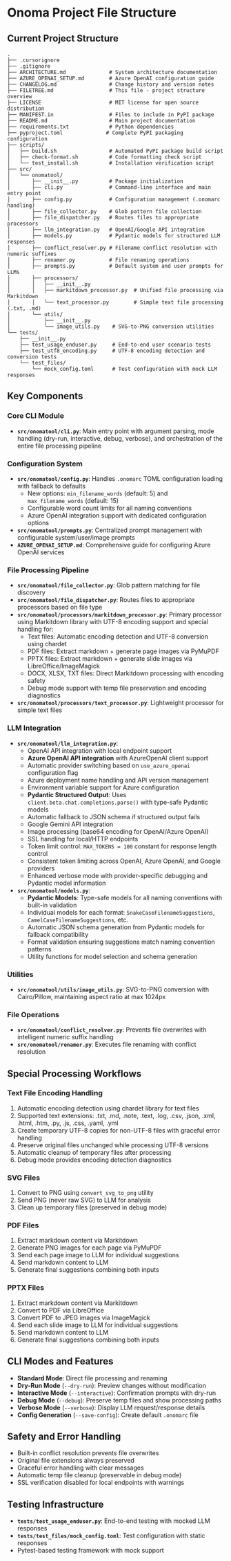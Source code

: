 # Onoma Project File Structure

## Current Project Structure

```
.
├── .cursorignore
├── .gitignore
├── ARCHITECTURE.md              # System architecture documentation
├── AZURE_OPENAI_SETUP.md        # Azure OpenAI configuration guide
├── CHANGELOG.md                 # Change history and version notes
├── FILETREE.md                  # This file - project structure overview
├── LICENSE                      # MIT license for open source distribution
├── MANIFEST.in                  # Files to include in PyPI package
├── README.md                    # Main project documentation
├── requirements.txt             # Python dependencies
├── pyproject.toml              # Complete PyPI packaging configuration
├── scripts/
│   ├── build.sh                 # Automated PyPI package build script
│   ├── check-format.sh          # Code formatting check script
│   └── test_install.sh          # Installation verification script
├── src/
│   └── onomatool/
│       ├── __init__.py          # Package initialization
│       ├── cli.py               # Command-line interface and main entry point
│       ├── config.py            # Configuration management (.onomarc handling)
│       ├── file_collector.py    # Glob pattern file collection
│       ├── file_dispatcher.py   # Routes files to appropriate processors
│       ├── llm_integration.py   # OpenAI/Google API integration
│       ├── models.py            # Pydantic models for structured LLM responses
│       ├── conflict_resolver.py # Filename conflict resolution with numeric suffixes
│       ├── renamer.py           # File renaming operations
│       ├── prompts.py           # Default system and user prompts for LLMs
│       ├── processors/
│       │   ├── __init__.py
│       │   ├── markitdown_processor.py  # Unified file processing via Markitdown
│       │   └── text_processor.py        # Simple text file processing (.txt, .md)
│       └── utils/
│           ├── __init__.py
│           └── image_utils.py    # SVG-to-PNG conversion utilities
└── tests/
    ├── __init__.py
    ├── test_usage_enduser.py     # End-to-end user scenario tests
    ├── test_utf8_encoding.py     # UTF-8 encoding detection and conversion tests
    └── test_files/
        └── mock_config.toml      # Test configuration with mock LLM responses
```

## Key Components

### Core CLI Module
- **`src/onomatool/cli.py`**: Main entry point with argument parsing, mode handling (dry-run, interactive, debug, verbose), and orchestration of the entire file processing pipeline

### Configuration System
- **`src/onomatool/config.py`**: Handles `.onomarc` TOML configuration loading with fallback to defaults
  - New options: `min_filename_words` (default: 5) and `max_filename_words` (default: 15)
  - Configurable word count limits for all naming conventions
  - Azure OpenAI integration support with dedicated configuration options
- **`src/onomatool/prompts.py`**: Centralized prompt management with configurable system/user/image prompts
- **`AZURE_OPENAI_SETUP.md`**: Comprehensive guide for configuring Azure OpenAI services

### File Processing Pipeline
- **`src/onomatool/file_collector.py`**: Glob pattern matching for file discovery
- **`src/onomatool/file_dispatcher.py`**: Routes files to appropriate processors based on file type
- **`src/onomatool/processors/markitdown_processor.py`**: Primary processor using Markitdown library with UTF-8 encoding support and special handling for:
  - Text files: Automatic encoding detection and UTF-8 conversion using chardet
  - PDF files: Extract markdown + generate page images via PyMuPDF
  - PPTX files: Extract markdown + generate slide images via LibreOffice/ImageMagick
  - DOCX, XLSX, TXT files: Direct Markitdown processing with encoding safety
  - Debug mode support with temp file preservation and encoding diagnostics
- **`src/onomatool/processors/text_processor.py`**: Lightweight processor for simple text files

### LLM Integration
- **`src/onomatool/llm_integration.py`**:
  - OpenAI API integration with local endpoint support
  - **Azure OpenAI API integration** with AzureOpenAI client support
  - Automatic provider switching based on `use_azure_openai` configuration flag
  - Azure deployment name handling and API version management
  - Environment variable support for Azure configuration
  - **Pydantic Structured Output**: Uses `client.beta.chat.completions.parse()` with type-safe Pydantic models
  - Automatic fallback to JSON schema if structured output fails
  - Google Gemini API integration
  - Image processing (base64 encoding for OpenAI/Azure OpenAI)
  - SSL handling for local/HTTP endpoints
  - Token limit control: `MAX_TOKENS = 100` constant for response length control
  - Consistent token limiting across OpenAI, Azure OpenAI, and Google providers
  - Enhanced verbose mode with provider-specific debugging and Pydantic model information
- **`src/onomatool/models.py`**:
  - **Pydantic Models**: Type-safe models for all naming conventions with built-in validation
  - Individual models for each format: `SnakeCaseFilenameSuggestions`, `CamelCaseFilenameSuggestions`, etc.
  - Automatic JSON schema generation from Pydantic models for fallback compatibility
  - Format validation ensuring suggestions match naming convention patterns
  - Utility functions for model selection and schema generation

### Utilities
- **`src/onomatool/utils/image_utils.py`**: SVG-to-PNG conversion with Cairo/Pillow, maintaining aspect ratio at max 1024px

### File Operations
- **`src/onomatool/conflict_resolver.py`**: Prevents file overwrites with intelligent numeric suffix handling
- **`src/onomatool/renamer.py`**: Executes file renaming with conflict resolution

## Special Processing Workflows

### Text File Encoding Handling
1. Automatic encoding detection using chardet library for text files
2. Supported text extensions: .txt, .md, .note, .text, .log, .csv, .json, .xml, .html, .htm, .py, .js, .css, .yaml, .yml
3. Create temporary UTF-8 copies for non-UTF-8 files with graceful error handling
4. Preserve original files unchanged while processing UTF-8 versions
5. Automatic cleanup of temporary files after processing
6. Debug mode provides encoding detection diagnostics

### SVG Files
1. Convert to PNG using `convert_svg_to_png` utility
2. Send PNG (never raw SVG) to LLM for analysis
3. Clean up temporary files (preserved in debug mode)

### PDF Files
1. Extract markdown content via Markitdown
2. Generate PNG images for each page via PyMuPDF
3. Send each page image to LLM for individual suggestions
4. Send markdown content to LLM
5. Generate final suggestions combining both inputs

### PPTX Files
1. Extract markdown content via Markitdown
2. Convert to PDF via LibreOffice
3. Convert PDF to JPEG images via ImageMagick
4. Send each slide image to LLM for individual suggestions
5. Send markdown content to LLM
6. Generate final suggestions combining both inputs

## CLI Modes and Features

- **Standard Mode**: Direct file processing and renaming
- **Dry-Run Mode** (`--dry-run`): Preview changes without modification
- **Interactive Mode** (`--interactive`): Confirmation prompts with dry-run
- **Debug Mode** (`--debug`): Preserve temp files and show processing paths
- **Verbose Mode** (`--verbose`): Display LLM request/response details
- **Config Generation** (`--save-config`): Create default `.onomarc` file

## Safety and Error Handling

- Built-in conflict resolution prevents file overwrites
- Original file extensions always preserved
- Graceful error handling with clear messages
- Automatic temp file cleanup (preservable in debug mode)
- SSL verification disabled for local endpoints with warnings

## Testing Infrastructure

- **`tests/test_usage_enduser.py`**: End-to-end testing with mocked LLM responses
- **`tests/test_files/mock_config.toml`**: Test configuration with static responses
- Pytest-based testing framework with mock support